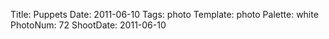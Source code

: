 Title: Puppets
Date: 2011-06-10
Tags: photo
Template: photo
Palette: white
PhotoNum: 72
ShootDate: 2011-06-10

